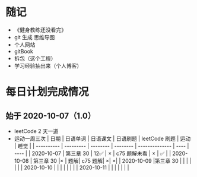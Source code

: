 # 随记

- 《健身教练还没看完》
- git 生成 思维导图
- 个人网站
- gitBook
- 拆包（这个工程）
- 学习经验抽出来（个人博客）

# 每日计划完成情况

## 始于 2020-10-07（1.0）

- leetCode 2 天一道
- 运动一周三次
  | 日期 | 日语单词 | 日语课文 | 日语刷题 | leetCode 刷题 | 运动 | 睡觉 |
  | ---------- | --------- | -------- | -------- | -------------- | ---- | ---- |
  | 2020-10-07 | 第三章 30 | 12✅ | × | c75 题解未看 | × | ✅ |
  | 2020-10-08 | 第三章 30 |× | 题解| c75 题解| ×| ×|
  | 2020-10-09 |第三章 30 | | | | | |
  | 2020-10-10 | | | | | | |
  | 2020-10-11 | | | | | | |
